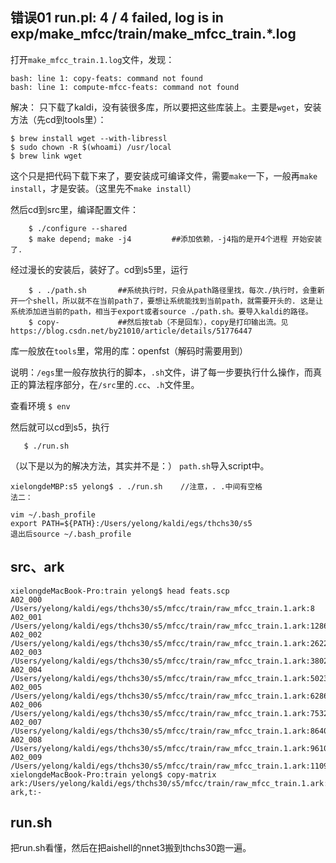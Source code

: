 ## 错误01 run.pl: 4 / 4 failed, log is in exp/make_mfcc/train/make_mfcc_train.*.log
打开`make_mfcc_train.1.log`文件，发现：

    bash: line 1: copy-feats: command not found
    bash: line 1: compute-mfcc-feats: command not found
解决：
    只下载了kaldi，没有装很多库，所以要把这些库装上。主要是`wget`，安装方法（先cd到tools里）：
    
    $ brew install wget --with-libressl
    $ sudo chown -R $(whoami) /usr/local
    $ brew link wget
这个只是把代码下载下来了，要安装成可编译文件，需要`make`一下，一般再`make install`，才是安装。（这里先不`make install`）

然后cd到src里，编译配置文件：
        
        $ ./configure --shared  
        $ make depend; make -j4         ##添加依赖，-j4指的是开4个进程 开始安装了.
经过漫长的安装后，装好了。cd到s5里，运行
        
        $ . ./path.sh       ##系统执行时，只会从path路径里找，每次./执行时，会重新开一个shell，所以就不在当前path了，要想让系统能找到当前path，就需要开头的. 这是让系统添加进当前的path，相当于export或者source ./path.sh。要导入kaldi的路径。
        $ copy-             ##然后按tab（不是回车），copy是打印输出流。见https://blog.csdn.net/by21010/article/details/51776447

库一般放在`tools`里，常用的库：openfst（解码时需要用到）

说明：`/egs`里一般存放执行的脚本，`.sh`文件，讲了每一步要执行什么操作，而真正的算法程序部分，在`/src`里的`.cc`、`.h`文件里。

查看环境 `$ env`

然后就可以cd到s5，执行
       
       $ ./run.sh

（以下是以为的解决方法，其实并不是：）
    `path.sh`导入script中。

    xielongdeMBP:s5 yelong$ . ./run.sh    //注意，. .中间有空格
    法二：
    
    vim ~/.bash_profile
    export PATH=${PATH}:/Users/yelong/kaldi/egs/thchs30/s5
    退出后source ~/.bash_profile 

## src、ark
    xielongdeMacBook-Pro:train yelong$ head feats.scp 
    A02_000 /Users/yelong/kaldi/egs/thchs30/s5/mfcc/train/raw_mfcc_train.1.ark:8
    A02_001 /Users/yelong/kaldi/egs/thchs30/s5/mfcc/train/raw_mfcc_train.1.ark:12868
    A02_002 /Users/yelong/kaldi/egs/thchs30/s5/mfcc/train/raw_mfcc_train.1.ark:26222
    A02_003 /Users/yelong/kaldi/egs/thchs30/s5/mfcc/train/raw_mfcc_train.1.ark:38029
    A02_004 /Users/yelong/kaldi/egs/thchs30/s5/mfcc/train/raw_mfcc_train.1.ark:50239
    A02_005 /Users/yelong/kaldi/egs/thchs30/s5/mfcc/train/raw_mfcc_train.1.ark:62865
    A02_006 /Users/yelong/kaldi/egs/thchs30/s5/mfcc/train/raw_mfcc_train.1.ark:75322
    A02_007 /Users/yelong/kaldi/egs/thchs30/s5/mfcc/train/raw_mfcc_train.1.ark:86401
    A02_008 /Users/yelong/kaldi/egs/thchs30/s5/mfcc/train/raw_mfcc_train.1.ark:96102
    A02_009 /Users/yelong/kaldi/egs/thchs30/s5/mfcc/train/raw_mfcc_train.1.ark:110912
    xielongdeMacBook-Pro:train yelong$ copy-matrix ark:/Users/yelong/kaldi/egs/thchs30/s5/mfcc/train/raw_mfcc_train.1.ark:8 ark,t:-
    
    
 ## run.sh
 把run.sh看懂，然后在把aishell的nnet3搬到thchs30跑一遍。
